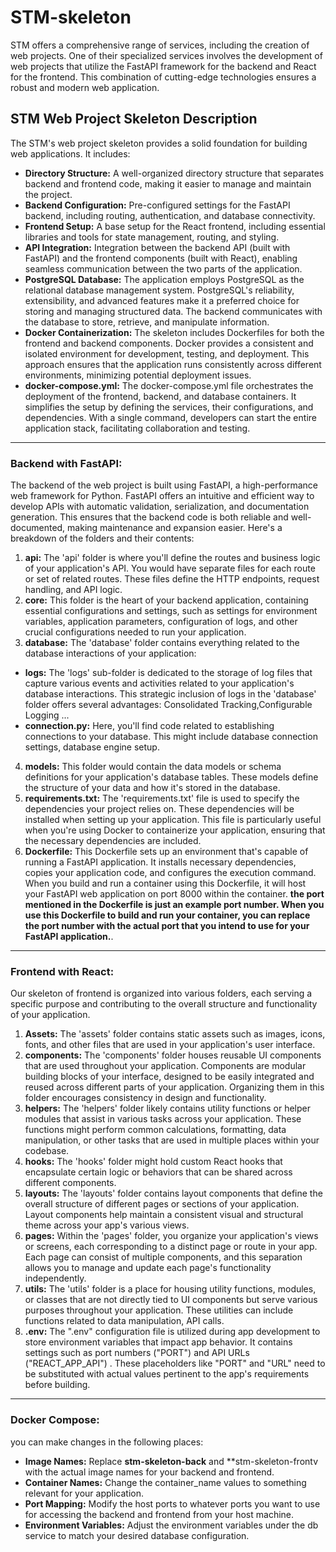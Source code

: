 # STM-skeleton
STM offers a comprehensive range of services, including the creation of web projects. One of their specialized services involves the development of web projects that utilize the FastAPI framework for the backend and React for the frontend. This combination of cutting-edge technologies ensures a robust and modern web application.

## STM Web Project Skeleton Description
The STM's web project skeleton provides a solid foundation for building web applications. It includes:
* **Directory Structure:** A well-organized directory structure that separates backend and frontend code, making it easier to manage and maintain the project.
* **Backend Configuration:** Pre-configured settings for the FastAPI backend, including routing, authentication, and database connectivity.
* **Frontend Setup:** A base setup for the React frontend, including essential libraries and tools for state management, routing, and styling.
* **API Integration:** Integration between the backend API (built with FastAPI) and the frontend components (built with React), enabling seamless communication between the two parts of the application.
* **PostgreSQL Database:** The application employs PostgreSQL as the relational database management system. PostgreSQL's reliability, extensibility, and advanced features make it a preferred choice for storing and managing structured data. The backend communicates with the database to store, retrieve, and manipulate information.
* **Docker Containerization:** The skeleton includes Dockerfiles for both the frontend and backend components. Docker provides a consistent and isolated environment for development, testing, and deployment. This approach ensures that the application runs consistently across different environments, minimizing potential deployment issues.
* **docker-compose.yml:** The docker-compose.yml file orchestrates the deployment of the frontend, backend, and database containers. It simplifies the setup by defining the services, their configurations, and dependencies. With a single command, developers can start the entire application stack, facilitating collaboration and testing.
***
### Backend with FastAPI:
The backend of the web project is built using FastAPI, a high-performance web framework for Python. FastAPI offers an intuitive and efficient way to develop APIs with automatic validation, serialization, and documentation generation. This ensures that the backend code is both reliable and well-documented, making maintenance and expansion easier. Here's a breakdown of the folders and their contents:

1. **api:** The 'api' folder is where you'll define the routes and business logic of your application's API. You would have separate files for each route or set of related routes. These files define the HTTP endpoints, request handling, and API logic.
2. **core:** This folder is the heart of your backend application, containing essential configurations and settings, such as settings for environment variables, application parameters, configuration of logs, and other crucial configurations needed to run your application.
3. **database:** The 'database' folder contains everything related to the database interactions of your application:
* **logs:** The 'logs' sub-folder is dedicated to the storage of log files that capture various events and activities related to your application's database interactions. This strategic inclusion of logs in the 'database' folder offers several advantages: Consolidated Tracking,Configurable Logging ...
* **connection.py:** Here, you'll find code related to establishing connections to your database. This might include database connection settings, database engine setup.
4. **models:** This folder would contain the data models or schema definitions for your application's database tables. These models define the structure of your data and how it's stored in the database.
5. **requirements.txt:** The 'requirements.txt' file is used to specify the dependencies your project relies on. These dependencies will be installed when setting up your application. This file is particularly useful when you're using Docker to containerize your application, ensuring that the necessary dependencies are included.
6. **Dockerfile:** This Dockerfile sets up an environment that's capable of running a FastAPI application. It installs necessary dependencies, copies your application code, and configures the execution command. When you build and run a container using this Dockerfile, it will host your FastAPI web application on port 8000 within the container. **the port mentioned in the Dockerfile is just an example port number. When you use this Dockerfile to build and run your container, you can replace the port number with the actual port that you intend to use for your FastAPI application.**.
***
### Frontend with React:
Our skeleton of frontend is organized into various folders, each serving a specific purpose and contributing to the overall structure and functionality of your application.

1. **Assets:** The 'assets' folder contains static assets such as images, icons, fonts, and other files that are used in your application's user interface.
2. **components:** The 'components' folder houses reusable UI components that are used throughout your application. Components are modular building blocks of your interface, designed to be easily integrated and reused across different parts of your application. Organizing them in this folder encourages consistency in design and functionality.
3. **helpers:** The 'helpers' folder likely contains utility functions or helper modules that assist in various tasks across your application. These functions might perform common calculations, formatting, data manipulation, or other tasks that are used in multiple places within your codebase.
4. **hooks:** The 'hooks' folder might hold custom React hooks that encapsulate certain logic or behaviors that can be shared across different components.
5. **layouts:** The 'layouts' folder contains layout components that define the overall structure of different pages or sections of your application. Layout components help maintain a consistent visual and structural theme across your app's various views.
6. **pages:** Within the 'pages' folder, you organize your application's views or screens, each corresponding to a distinct page or route in your app. Each page can consist of multiple components, and this separation allows you to manage and update each page's functionality independently.
7. **utils:** The 'utils' folder is a place for housing utility functions, modules, or classes that are not directly tied to UI components but serve various purposes throughout your application. These utilities can include functions related to data manipulation, API calls.
8. **.env:** The ".env" configuration file is utilized during app development to store environment variables that impact app behavior. It contains settings such as port numbers ("PORT") and API URLs ("REACT_APP_API") . These placeholders like "PORT" and "URL" need to be substituted with actual values pertinent to the app's requirements before building. 
***
### Docker Compose:

 you can make changes in the following places:

* **Image Names:** Replace **stm-skeleton-back** and **stm-skeleton-frontv with the actual image names for your backend and frontend.
* **Container Names:** Change the container_name values to something relevant for your application.
* **Port Mapping:** Modify the host ports to whatever ports you want to use for accessing the backend and frontend from your host machine.
* **Environment Variables:** Adjust the environment variables under the db service to match your desired database configuration.

